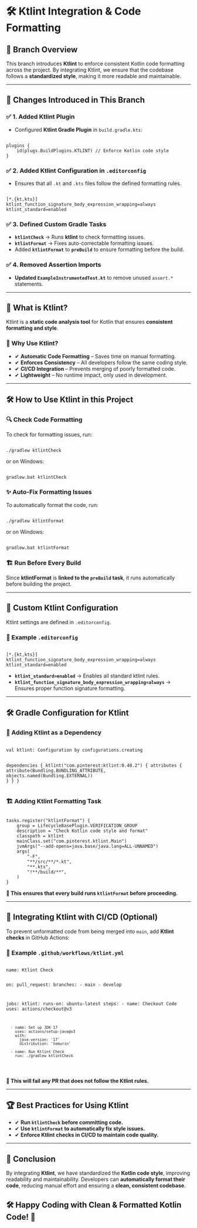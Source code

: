 <h1>🛠️ Ktlint Integration & Code Formatting</h1>

<h2>📌 Branch Overview</h2>
<p>This branch introduces <b>Ktlint</b> to enforce consistent Kotlin code formatting across the project.  
By integrating Ktlint, we ensure that the codebase follows a <b>standardized style</b>, making it more readable and maintainable.</p>

<hr>

<h2>🔄 Changes Introduced in This Branch</h2>

<h3>✅ 1. Added Ktlint Plugin</h3>
<ul>
    <li>Configured <b>Ktlint Gradle Plugin</b> in <code>build.gradle.kts</code>:</li>
</ul>
<pre><code>
plugins {
    id(plugs.BuildPlugins.KTLINT) // Enforce Kotlin code style
}
</code></pre>

<h3>✅ 2. Added Ktlint Configuration in <code>.editorconfig</code></h3>
<ul>
    <li>Ensures that all <code>.kt</code> and <code>.kts</code> files follow the defined formatting rules.</li>
</ul>
<pre><code>
[*.{kt,kts}]
ktlint_function_signature_body_expression_wrapping=always
ktlint_standard=enabled
</code></pre>

<h3>✅ 3. Defined Custom Gradle Tasks</h3>
<ul>
    <li><b><code>ktlintCheck</code></b> → Runs <b>ktlint</b> to check formatting issues.</li>
    <li><b><code>ktlintFormat</code></b> → Fixes auto-correctable formatting issues.</li>
    <li>Added <b><code>ktlintFormat</code></b> to <b><code>preBuild</code></b> to ensure formatting before the build.</li>
</ul>

<h3>✅ 4. Removed Assertion Imports</h3>
<ul>
    <li><b>Updated <code>ExampleInstrumentedTest.kt</code></b> to remove unused <code>assert.*</code> statements.</li>
</ul>

<hr>

<h2>📖 What is Ktlint?</h2>
<p>Ktlint is a <b>static code analysis tool</b> for Kotlin that ensures <b>consistent formatting and style</b>.</p>

<h3>🚀 Why Use Ktlint?</h3>
<ul>
    <li>✔ <b>Automatic Code Formatting</b> – Saves time on manual formatting.</li>
    <li>✔ <b>Enforces Consistency</b> – All developers follow the same coding style.</li>
    <li>✔ <b>CI/CD Integration</b> – Prevents merging of poorly formatted code.</li>
    <li>✔ <b>Lightweight</b> – No runtime impact, only used in development.</li>
</ul>

<hr>

<h2>🛠 How to Use Ktlint in this Project</h2>

<h3>🔍 Check Code Formatting</h3>
<p>To check for formatting issues, run:</p>
<pre><code>
./gradlew ktlintCheck
</code></pre>
<p>or on Windows:</p>
<pre><code>
gradlew.bat ktlintCheck
</code></pre>

<h3>✨ Auto-Fix Formatting Issues</h3>
<p>To automatically format the code, run:</p>
<pre><code>
./gradlew ktlintFormat
</code></pre>
<p>or on Windows:</p>
<pre><code>
gradlew.bat ktlintFormat
</code></pre>

<h3>🏗 Run Before Every Build</h3>
<p>Since <b>ktlintFormat</b> is <b>linked to the <code>preBuild</code> task</b>, it runs automatically before building the project.</p>

<hr>

<h2>🔧 Custom Ktlint Configuration</h2>
<p>Ktlint settings are defined in <code>.editorconfig</code>.</p>

<h3>📄 Example <code>.editorconfig</code></h3>
<pre><code>
[*.{kt,kts}]
ktlint_function_signature_body_expression_wrapping=always
ktlint_standard=enabled
</code></pre>
<ul>
    <li><b><code>ktlint_standard=enabled</code></b> → Enables all standard ktlint rules.</li>
    <li><b><code>ktlint_function_signature_body_expression_wrapping=always</code></b> → Ensures proper function signature formatting.</li>
</ul>

<hr>

<h2>🛠 Gradle Configuration for Ktlint</h2>

<h3>🔌 Adding Ktlint as a Dependency</h3>
<pre><code>
val ktlint: Configuration by configurations.creating

dependencies {
    ktlint("com.pinterest:ktlint:0.48.2") {
        attributes {
            attribute(Bundling.BUNDLING_ATTRIBUTE, objects.named(Bundling.EXTERNAL))
        }
    }
}
</code></pre>

<h3>🏗 Adding Ktlint Formatting Task</h3>
<pre><code>
tasks.register<JavaExec>("ktlintFormat") {
    group = LifecycleBasePlugin.VERIFICATION_GROUP
    description = "Check Kotlin code style and format"
    classpath = ktlint
    mainClass.set("com.pinterest.ktlint.Main")
    jvmArgs("--add-opens=java.base/java.lang=ALL-UNNAMED")
    args(
        "-F",
        "**/src/**/*.kt",
        "**.kts",
        "!**/build/**",
    )
}
</code></pre>

<p><b>🔹 This ensures that every build runs <code>ktlintFormat</code> before proceeding.</b></p>

<hr>

<h2>🔗 Integrating Ktlint with CI/CD (Optional)</h2>
<p>To prevent unformatted code from being merged into <code>main</code>, add <b>Ktlint checks</b> in GitHub Actions:</p>

<h3>📄 Example <code>.github/workflows/ktlint.yml</code></h3>
<pre><code>
name: Ktlint Check

on:
  pull_request:
    branches:
      - main
      - develop

jobs:
  ktlint:
    runs-on: ubuntu-latest
    steps:
      - name: Checkout Code
        uses: actions/checkout@v3

      - name: Set up JDK 17
        uses: actions/setup-java@v3
        with:
          java-version: '17'
          distribution: 'temurin'

      - name: Run Ktlint Check
        run: ./gradlew ktlintCheck
</code></pre>

<p><b>🔹 This will fail any PR that does not follow the Ktlint rules.</b></p>

<hr>

<h2>🏆 Best Practices for Using Ktlint</h2>
<ul>
    <li>✔ <b>Run <code>ktlintCheck</code> before committing code.</b></li>
    <li>✔ <b>Use <code>ktlintFormat</code> to automatically fix style issues.</b></li>
    <li>✔ <b>Enforce Ktlint checks in CI/CD to maintain code quality.</b></li>
</ul>

<hr>

<h2>🎯 Conclusion</h2>
<p>By integrating <b>Ktlint</b>, we have standardized the <b>Kotlin code style</b>, improving readability and maintainability.  
Developers can <b>automatically format their code</b>, reducing manual effort and ensuring a <b>clean, consistent codebase</b>.</p>


<h2>🛠 Happy Coding with Clean & Formatted Kotlin Code! 🚀</h2>
